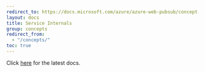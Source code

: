 ```yaml
---
redirect_to: https://docs.microsoft.com/azure/azure-web-pubsub/concept-service-internals
layout: docs
title: Service Internals
group: concepts
redirect_from:
  - "/concepts/"
toc: true
---
```


Click [here](https://docs.microsoft.com/azure/azure-web-pubsub/concept-service-internals) for the latest docs.
